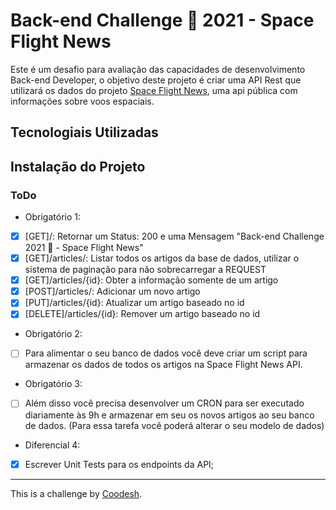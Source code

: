 # Back-end Challenge 🏅 2021 - Space Flight News

Este é um desafio para avaliação das capacidades de desenvolvimento Back-end Developer, o objetivo deste projeto é criar uma API Rest que utilizará os dados do projeto 
[Space Flight News](https://api.spaceflightnewsapi.net/v3/documentation), uma api pública com informações sobre voos espaciais.

## Tecnologiais Utilizadas

## Instalação do Projeto

### ToDo

 - Obrigatório 1:
* [x] [GET]/:  Retornar um Status: 200 e uma Mensagem "Back-end Challenge 2021 🏅 - Space Flight News"
* [x] [GET]/articles/:   Listar todos os artigos da base de dados, utilizar o sistema de paginação para não sobrecarregar a REQUEST
* [x] [GET]/articles/{id}: Obter a informação somente de um artigo
* [x] [POST]/articles/: Adicionar um novo artigo
* [x] [PUT]/articles/{id}: Atualizar um artigo baseado no id
* [x] [DELETE]/articles/{id}: Remover um artigo baseado no id

- Obrigatório 2:
* [ ] Para alimentar o seu banco de dados você deve criar um script para armazenar os dados de todos os artigos na Space Flight News API.

- Obrigatório 3:
* [ ] Além disso você precisa desenvolver um CRON para ser executado diariamente às 9h e armazenar em seu os novos artigos ao seu banco de dados. (Para essa tarefa você poderá alterar o seu modelo de dados)

- Diferencial 4:
* [x]  Escrever Unit Tests para os endpoints da API;

-----------
This is a challenge by [Coodesh](https://coodesh.com).
